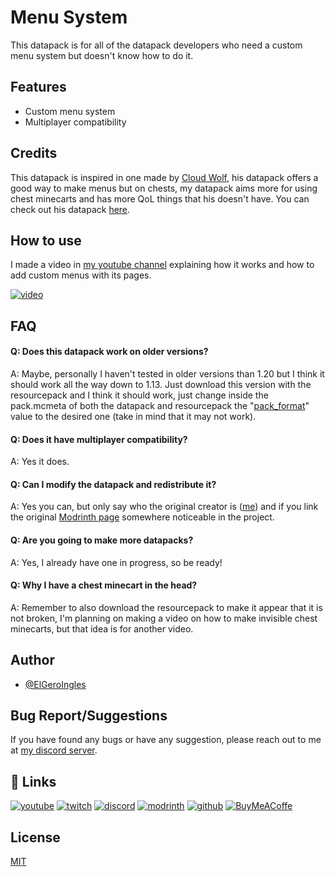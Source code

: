 # Menu System

This datapack is for all of the datapack developers who need a custom menu system but doesn't know how to do it.

## Features

- Custom menu system
- Multiplayer compatibility

## Credits

This datapack is inspired in one made by [Cloud Wolf](https://www.youtube.com/@CloudWolfMinecraft), his datapack offers a good way to make menus but on chests, my datapack aims more for using chest minecarts and has more QoL things that his doesn't have. You can check out his datapack [here](https://youtu.be/OOuRyx0Ipe4).

## How to use

I made a video in [my youtube channel](https://www.youtube.com/@elgeroingles) explaining how it works and how to add custom menus with its pages.

[![video](https://img.youtube.com/vi/gOJTLZfOORY/0.jpg)](https://youtu.be/gOJTLZfOORY)

## FAQ

#### Q: Does this datapack work on older versions?

A: Maybe, personally I haven't tested in older versions than 1.20 but I think it should work all the way down to 1.13. Just download this version with the resourcepack and I think it should work, just change inside the pack.mcmeta of both the datapack and resourcepack the "[pack_format](https://minecraft.fandom.com/wiki/Pack_format)" value to the desired one (take in mind that it may not work).

#### Q: Does it have multiplayer compatibility?

A: Yes it does.

#### Q: Can I modify the datapack and redistribute it?

A: Yes you can, but only say who the original creator is ([me](https://github.com/ElGeroIngles)) and if you link the original [Modrinth page](https://modrinth.com/datapack/gna) somewhere noticeable in the project.

#### Q: Are you going to make more datapacks?

A: Yes, I already have one in progress, so be ready!

#### Q: Why I have a chest minecart in the head?

A: Remember to also download the resourcepack to make it appear that it is not broken, I'm planning on making a video on how to make invisible chest minecarts, but that idea is for another video.

## Author

- [@ElGeroIngles](https://github.com/ElGeroIngles)


## Bug Report/Suggestions

If you have found any bugs or have any suggestion, please reach out to me at [my discord server](https://discord.gg/bGd2QyqjCg).


## 🔗 Links
[![youtube](https://img.shields.io/badge/youtube-ff0000?style=for-the-badge&logo=youtube&logoColor=white)](https://www.youtube.com/@ElGeroIngles)
[![twitch](https://img.shields.io/badge/twitch-6441a5?style=for-the-badge&logo=twitch&logoColor=white)](https://www.twitch.tv/elgeroingles)
[![discord](https://img.shields.io/badge/discord-7289DA?style=for-the-badge&logo=discord&logoColor=white)](https://discord.gg/bGd2QyqjCg)
[![modrinth](https://img.shields.io/badge/modrinth-5AD770?style=for-the-badge&logo=modrinth&logoColor=white)](https://modrinth.com/user/ElGeroIngles)
[![github](https://img.shields.io/badge/github-000000?style=for-the-badge&logo=github&logoColor=white)](https://github.com/ElGeroIngles)
[![BuyMeACoffe](https://img.shields.io/badge/BuyMeACoffe-ffdd02?style=for-the-badge&logo=buymeacoffee&logoColor=white)](https://www.buymeacoffee.com/ElGeroIngles)

## License

[MIT](https://choosealicense.com/licenses/mit/)

